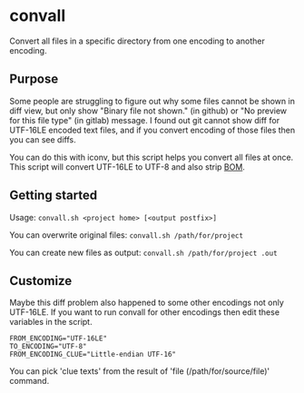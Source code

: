 # convall
Convert all files in a specific directory from one encoding to another encoding.

## Purpose
Some people are struggling to figure out why some files cannot be shown in diff view, but only show "Binary file not shown." (in github) or "No preview for this file type" (in gitlab) message.
I found out git cannot show diff for UTF-16LE encoded text files, and if you convert encoding of those files then you can see diffs.

You can do this with iconv, but this script helps you convert all files at once.
This script will convert UTF-16LE to UTF-8 and also strip [BOM](https://en.wikipedia.org/wiki/Byte_order_mark).

## Getting started

Usage:
```convall.sh <project home> [<output postfix>]```

You can overwrite original files:
```convall.sh /path/for/project```

You can create new files as output:
```convall.sh /path/for/project .out```

## Customize

Maybe this diff problem also happened to some other encodings not only UTF-16LE.
If you want to run convall for other encodings then edit these variables in the script.

```
FROM_ENCODING="UTF-16LE"
TO_ENCODING="UTF-8"
FROM_ENCODING_CLUE="Little-endian UTF-16"
```

You can pick 'clue texts' from the result of 'file (/path/for/source/file)' command.
